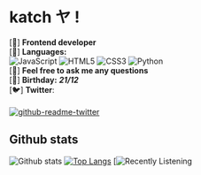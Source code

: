 # katch ヤ !

[🌱] **Frontend developer** <br/>
[👯] **Languages:** <br/>
![JavaScript](https://img.shields.io/badge/javascript-%23323330.svg?style=for-the-badge&logo=javascript&logoColor=%23F7DF1E) ![HTML5](https://img.shields.io/badge/html5-%23E34F26.svg?style=for-the-badge&logo=html5&logoColor=white) ![CSS3](https://img.shields.io/badge/css3-%231572B6.svg?style=for-the-badge&logo=css3&logoColor=white) ![Python](https://img.shields.io/badge/python-3670A0?style=for-the-badge&logo=python&logoColor=ffdd54) <br/>
[💬] **Feel free to ask me any questions** <br/>
[🍰] **Birthday:** ***21/12*** <br/>
[🐦] **Twitter**: 
<br/>
<br/>
[![github-readme-twitter](https://github-readme-twitter.gazf.vercel.app/api?id=kaatchh&layout=wide&show_retweet=off)](https://github.com/gazf/github-readme-twitter)
<br/>

## Github stats
![Github stats](https://github-readme-stats.vercel.app/api?username=ka-chng&show_icons=true&theme=dracula) 
[![Top Langs](https://github-readme-stats.vercel.app/api/top-langs/?username=ka-chng&layout=compact&theme=dracula)](https://github.com/anuraghazra/github-readme-stats) [![Recently Listening](https://spotify-recently-played-readme.vercel.app/api?user=2j0jizxaog8nwl0nwh2d5tcrx)



